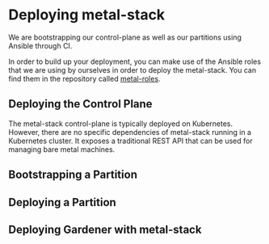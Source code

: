 # Deploying metal-stack

We are bootstrapping our control-plane as well as our partitions using Ansible through CI.

In order to build up your deployment, you can make use of the Ansible roles that we are using by ourselves in order to deploy the metal-stack. You can find them in the repository called [metal-roles](https://github.com/metal-stack/metal-roles).

## Deploying the Control Plane

The metal-stack control-plane is typically deployed on Kubernetes. However, there are no specific dependencies of metal-stack running in a Kubernetes cluster. It exposes a traditional REST API that can be used for managing bare metal machines.

## Bootstrapping a Partition

## Deploying a Partition

## Deploying Gardener with metal-stack
